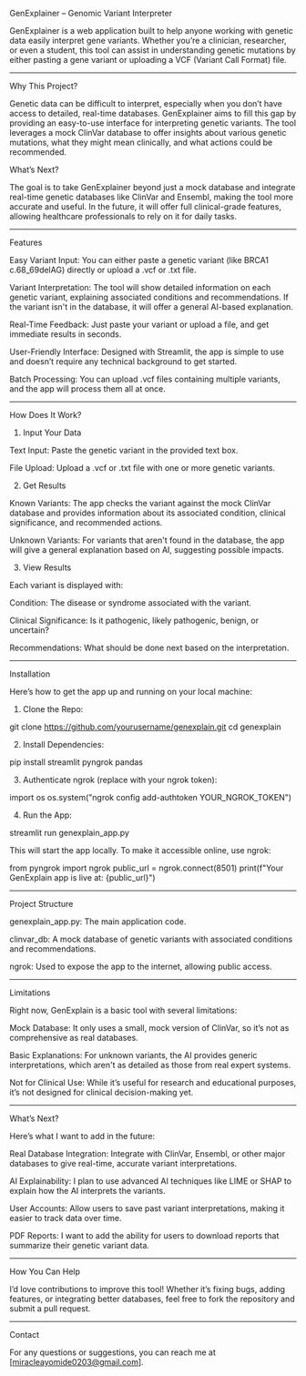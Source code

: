 GenExplainer – Genomic Variant Interpreter

GenExplainer is a web application built to help anyone working with genetic data easily interpret gene variants. Whether you’re a clinician, researcher, or even a student, this tool can assist in understanding genetic mutations by either pasting a gene variant or uploading a VCF (Variant Call Format) file.


---

Why This Project?

Genetic data can be difficult to interpret, especially when you don’t have access to detailed, real-time databases. GenExplainer aims to fill this gap by providing an easy-to-use interface for interpreting genetic variants. The tool leverages a mock ClinVar database to offer insights about various genetic mutations, what they might mean clinically, and what actions could be recommended.

What’s Next?

The goal is to take GenExplainer beyond just a mock database and integrate real-time genetic databases like ClinVar and Ensembl, making the tool more accurate and useful. In the future, it will offer full clinical-grade features, allowing healthcare professionals to rely on it for daily tasks.


---

Features

Easy Variant Input: You can either paste a genetic variant (like BRCA1 c.68_69delAG) directly or upload a .vcf or .txt file.

Variant Interpretation: The tool will show detailed information on each genetic variant, explaining associated conditions and recommendations. If the variant isn't in the database, it will offer a general AI-based explanation.

Real-Time Feedback: Just paste your variant or upload a file, and get immediate results in seconds.

User-Friendly Interface: Designed with Streamlit, the app is simple to use and doesn’t require any technical background to get started.

Batch Processing: You can upload .vcf files containing multiple variants, and the app will process them all at once.



---

How Does It Work?

1. Input Your Data

Text Input: Paste the genetic variant in the provided text box.

File Upload: Upload a .vcf or .txt file with one or more genetic variants.


2. Get Results

Known Variants: The app checks the variant against the mock ClinVar database and provides information about its associated condition, clinical significance, and recommended actions.

Unknown Variants: For variants that aren't found in the database, the app will give a general explanation based on AI, suggesting possible impacts.


3. View Results

Each variant is displayed with:

Condition: The disease or syndrome associated with the variant.

Clinical Significance: Is it pathogenic, likely pathogenic, benign, or uncertain?

Recommendations: What should be done next based on the interpretation.




---

Installation

Here’s how to get the app up and running on your local machine:

1. Clone the Repo:

git clone https://github.com/yourusername/genexplain.git
cd genexplain


2. Install Dependencies:

pip install streamlit pyngrok pandas


3. Authenticate ngrok (replace with your ngrok token):

import os
os.system("ngrok config add-authtoken YOUR_NGROK_TOKEN")


4. Run the App:

streamlit run genexplain_app.py

This will start the app locally. To make it accessible online, use ngrok:

from pyngrok import ngrok
public_url = ngrok.connect(8501)
print(f"Your GenExplain app is live at: {public_url}")




---

Project Structure

genexplain_app.py: The main application code.

clinvar_db: A mock database of genetic variants with associated conditions and recommendations.

ngrok: Used to expose the app to the internet, allowing public access.



---

Limitations

Right now, GenExplain is a basic tool with several limitations:

Mock Database: It only uses a small, mock version of ClinVar, so it’s not as comprehensive as real databases.

Basic Explanations: For unknown variants, the AI provides generic interpretations, which aren't as detailed as those from real expert systems.

Not for Clinical Use: While it’s useful for research and educational purposes, it’s not designed for clinical decision-making yet.



---

What’s Next?

Here’s what I want to add in the future:

Real Database Integration: Integrate with ClinVar, Ensembl, or other major databases to give real-time, accurate variant interpretations.

AI Explainability: I plan to use advanced AI techniques like LIME or SHAP to explain how the AI interprets the variants.

User Accounts: Allow users to save past variant interpretations, making it easier to track data over time.

PDF Reports: I want to add the ability for users to download reports that summarize their genetic variant data.



---

How You Can Help

I’d love contributions to improve this tool! Whether it’s fixing bugs, adding features, or integrating better databases, feel free to fork the repository and submit a pull request.





---

Contact

For any questions or suggestions, you can reach me at [miracleayomide0203@gmail.com].


